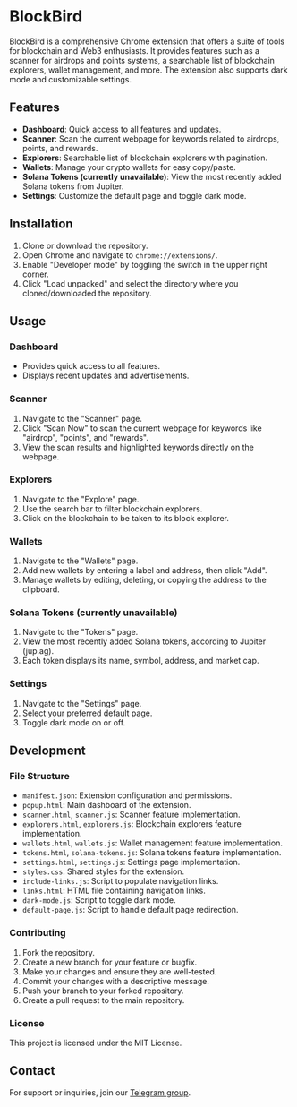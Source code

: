# BlockBird

BlockBird is a comprehensive Chrome extension that offers a suite of tools for blockchain and Web3 enthusiasts. It provides features such as a scanner for airdrops and points systems, a searchable list of blockchain explorers, wallet management, and more. The extension also supports dark mode and customizable settings.

## Features

- **Dashboard**: Quick access to all features and updates.
- **Scanner**: Scan the current webpage for keywords related to airdrops, points, and rewards.
- **Explorers**: Searchable list of blockchain explorers with pagination.
- **Wallets**: Manage your crypto wallets for easy copy/paste.
- **Solana Tokens (currently unavailable)**: View the most recently added Solana tokens from Jupiter.
- **Settings**: Customize the default page and toggle dark mode.

## Installation

1. Clone or download the repository.
2. Open Chrome and navigate to `chrome://extensions/`.
3. Enable "Developer mode" by toggling the switch in the upper right corner.
4. Click "Load unpacked" and select the directory where you cloned/downloaded the repository.

## Usage

### Dashboard

- Provides quick access to all features.
- Displays recent updates and advertisements.

### Scanner

1. Navigate to the "Scanner" page.
2. Click "Scan Now" to scan the current webpage for keywords like "airdrop", "points", and "rewards".
3. View the scan results and highlighted keywords directly on the webpage.

### Explorers

1. Navigate to the "Explore" page.
2. Use the search bar to filter blockchain explorers.
3. Click on the blockchain to be taken to its block explorer.

### Wallets

1. Navigate to the "Wallets" page.
2. Add new wallets by entering a label and address, then click "Add".
3. Manage wallets by editing, deleting, or copying the address to the clipboard.

### Solana Tokens (currently unavailable)

1. Navigate to the "Tokens" page.
2. View the most recently added Solana tokens, according to Jupiter (jup.ag).
3. Each token displays its name, symbol, address, and market cap.

### Settings

1. Navigate to the "Settings" page.
2. Select your preferred default page.
3. Toggle dark mode on or off.

## Development

### File Structure

- `manifest.json`: Extension configuration and permissions.
- `popup.html`: Main dashboard of the extension.
- `scanner.html`, `scanner.js`: Scanner feature implementation.
- `explorers.html`, `explorers.js`: Blockchain explorers feature implementation.
- `wallets.html`, `wallets.js`: Wallet management feature implementation.
- `tokens.html`, `solana-tokens.js`: Solana tokens feature implementation.
- `settings.html`, `settings.js`: Settings page implementation.
- `styles.css`: Shared styles for the extension.
- `include-links.js`: Script to populate navigation links.
- `links.html`: HTML file containing navigation links.
- `dark-mode.js`: Script to toggle dark mode.
- `default-page.js`: Script to handle default page redirection.

### Contributing

1. Fork the repository.
2. Create a new branch for your feature or bugfix.
3. Make your changes and ensure they are well-tested.
4. Commit your changes with a descriptive message.
5. Push your branch to your forked repository.
6. Create a pull request to the main repository.

### License

This project is licensed under the MIT License.

## Contact

For support or inquiries, join our [Telegram group](https://t.me/synthwavelabs).


